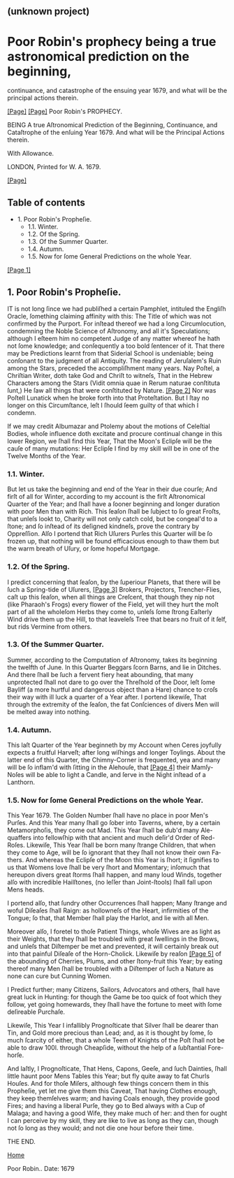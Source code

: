 ## (unknown project)

# Poor Robin's prophecy being a true astronomical prediction on the beginning,
continuance, and catastrophe of the ensuing year 1679, and what will be the
principal actions therein.

[[Page]](http://eebo.chadwyck.com/downloadtiff?vid=52895&page=1)
[[Page]](http://eebo.chadwyck.com/downloadtiff?vid=52895&page=1) Poor Robin's
PROPHECY.

BEING A true Aſtronomical Predicti­on of the Beginning, Conti­nuance, and
Cataſtrophe of the enſuing Year 1679. And what will be the Principal Actions
therein.

With Allowance.

LONDON, Printed for W. A. 1679.

[[Page]](http://eebo.chadwyck.com/downloadtiff?vid=52895&page=2)

## Table of contents

  * 1\. Poor Robin's Propheſie.
    * 1.1. Winter.
    * 1.2. Of the Spring.
    * 1.3. Of the Summer Quarter.
    * 1.4. Autumn.
    * 1.5. Now for ſome General Predictions on the whole Year.

[[Page 1]](http://eebo.chadwyck.com/downloadtiff?vid=52895&page=2)

## 1\. Poor Robin's Propheſie.

IT is not long ſince we had publiſh­ed a certain Pamphlet, intituled the
Engliſh Oracle, ſomething claiming affinity with this: The Title of which was
not confirmed by the Purport. For inſtead thereof we had a long
Circumlocution, condemning the Noble Science of Aſtronomy, and all it's
Speculations; although I eſteem him no competent Judge of any matter whereof
he hath not ſome knowledge; and conſequently a too bold ſentencer of it. That
there may be Predictions learnt from that Siderial School is undeniable; being
conſonant to the judgment of all Antiquity. The reading of Jeru­ſalem's Ruin
among the Stars, preceded the ac­compliſhment many years. Nay Poſtel, a
Chri­ſtian Writer, doth take God and Chriſt to witneſs, That in the Hebrew
Characters among the Stars (Vidit omnia quae in Rerum naturae conſtituta
ſunt,) He ſaw all things that were conſtituted by Nature. [[Page
2]](http://eebo.chadwyck.com/downloadtiff?vid=52895&page=3) Nor was Poſtell
Lunatick when he broke forth into that Proteſtation. But I ſtay no longer on
this Cir­cumſtance, leſt I ſhould ſeem guilty of that which I condemn.

If we may credit Albumazar and Ptolemy about the motions of Celeſtial Bodies,
whoſe influence doth excitate and procure continual change in this lower
Region, we ſhall find this Year, That the Moon's Eclipſe will be the cauſe of
many mutati­ons: Her Eclipſe I find by my skill will be in one of the Twelve
Months of the Year.

### 1.1. Winter.

But let us take the beginning and end of the Year in their due courſe; And
firſt of all for Win­ter, according to my account is the firſt Aſtrono­mical
Quarter of the Year; and ſhall have a ſooner beginning and longer duration
with poor Men than with Rich. This ſeaſon ſhall be ſubject to ſo great Froſts,
that unleſs lookt to, Charity will not only catch cold, but be congeal'd to a
ſtone; and ſo in­ſtead of its deſigned kindneſs, prove the contrary by
Oppreſſion. Alſo I portend that Rich Uſurers Purſes this Quarter will be ſo
frozen up, that no­thing will be found efficacious enough to thaw them but the
warm breath of Uſury, or ſome hopeful Mortgage.

### 1.2. Of the Spring.

I predict concerning that ſeaſon, by the ſuperiour Planets, that there will be
ſuch a Spring-tide of Uſu­rers, [[Page
3]](http://eebo.chadwyck.com/downloadtiff?vid=52895&page=3) Brokers,
Projectors, Trencher-Flies, caſt up this ſeaſon, when all things are Creſcent,
that though they nip not (like Pharaoh's Frogs) every flower of the Field, yet
will they hurt the moſt part of all the wholeſom Herbs they come to, unleſs
ſome ſtrong Eaſterly Wind drive them up the Hill, to that leaveleſs Tree that
bears no fruit of it ſelf, but rids Vermine from others.

### 1.3. Of the Summer Quarter.

Summer, according to the Computation of A­ſtronomy, takes its beginning the
twelfth of June. In this Quarter Beggars ſcorn Barns, and lie in Ditches. And
there ſhall be ſuch a fervent fiery heat abounding, that many unprotected
ſhall not dare to go over the Threſhold of the Door, leſt ſome Bayliff (a more
hurtful and dangerous object than a Hare) chance to croſs their way with ill
luck a quarter of a Year after. I portend likewiſe, That through the extremity
of the ſeaſon, the fat Conſciences of divers Men will be melted away into
nothing.

### 1.4. Autumn.

This laſt Quarter of the Year beginneth by my Account when Ceres joyfully
expects a fruitful Harveſt; after long wiſhings and longer Toyl­ings. About
the latter end of this Quarter, the Chimny-Corner is frequented, yea and many
will be ſo inflam'd with ſitting in the Alehouſe, that [[Page
4]](http://eebo.chadwyck.com/downloadtiff?vid=52895&page=4) their Mamſy-Noſes
will be able to light a Candle, and ſerve in the Night inſtead of a Lanthorn.

### 1.5. Now for ſome General Predictions on the whole Year.

This Year 1679. The Golden Number ſhall have no place in poor Men's Purſes.
And this Year many ſhall go ſober into Taverns, where, by a certain
Me­tamorphoſis, they come out Mad. This Year ſhall be dub'd many Ale-quaffers
into fellowſhip with that ancient and much deſir'd Order of Red-Roſes.
Likewiſe, This Year ſhall be born many ſtrange Children, that when they come
to Age, will be ſo ignorant that they ſhall not know their own Fa­thers. And
whereas the Eclipſe of the Moon this Year is ſhort; it ſignifies to us that
Womens love ſhall be very ſhort and Momentary; inſomuch that hereupon divers
great ſtorms ſhall happen, and many loud Winds, together alſo with incredible
Hail­ſtones, (no leſſer than Joint-ſtools) ſhall fall upon Mens heads.

I portend alſo, that ſundry other Occurrences ſhall happen; Many ſtrange and
woful Diſeaſes ſhall Raign: as hollowneſs of the Heart, infirmities of the
Tongue; ſo that, that Member ſhall play the Harlot, and lie with all Men.

Moreover alſo, I foretel to thoſe Patient Things, whoſe Wives are as light as
their Weights, that they ſhall be troubled with great ſwellings in the Brows,
and unleſs that Diſtemper be met and prevented, it will certainly break out
into that pain­ful Diſeaſe of the Horn-Cholick. Likewiſe by rea­ſon [[Page
5]](http://eebo.chadwyck.com/downloadtiff?vid=52895&page=4) of the abounding
of Cherries, Plums, and other ſtony-fruit this Year; by eating thereof many
Men ſhall be troubled with a Diſtemper of ſuch a Nature as none can cure but
Cunning Women.

I Predict further; many Citizens, Sailors, Ad­vocators and others, ſhall have
great luck in Hunt­ing: for though the Game be too quick of foot which they
follow, yet going homewards, they ſhall have the fortune to meet with ſome
deſireable Purchaſe.

Likewiſe, This Year I infallibly Prognoſticate that Silver ſhall be dearer
than Tin, and Gold more precious than Lead; and, as it is thought by ſome, ſo
much ſcarcity of either, that a whole Teem of Knights of the Poſt ſhall not be
able to draw 100l. through Cheapſide, without the help of a ſubſtantial Fore-
horſe.

And laſtly, I Prognoſticate, That Hens, Capons, Geeſe, and ſuch Dainties,
ſhall little haunt poor Mens Tables this Year; but fly quite away to fat
Churls Houſes. And for thoſe Miſers, although few things concern them in this
Propheſie, yet let me give them this Caveat, That having Clothes enough, they
keep themſelves warm; and having Coals enough, they provide good Fires; and
having a liberal Purſe, they go to Bed always with a Cup of Malaga; and having
a good Wife, they make much of her: and then for ought I can perceive by my
skill, they are like to live as long as they can, though not ſo long as they
would; and not die one hour before their time.

THE END.

[Home](/)

Poor Robin.. Date: 1679  

